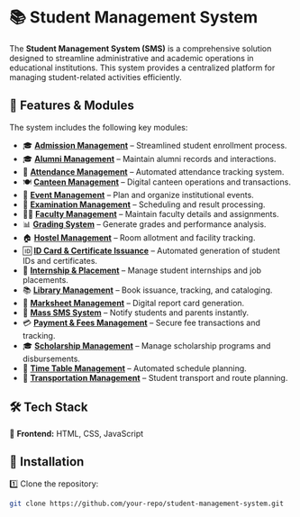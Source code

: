 # 📚 Student Management System  

The **Student Management System (SMS)** is a comprehensive solution designed to streamline administrative and academic operations in educational institutions. This system provides a centralized platform for managing student-related activities efficiently.  

## 🌟 Features & Modules  

The system includes the following key modules:  

- 🎓 **[Admission Management](admission-section.html)** – Streamlined student enrollment process.  
- 🎓 **[Alumni Management](alumni-management.html)** – Maintain alumni records and interactions.  
- 🏫 **[Attendance Management](attendance-management.html)** – Automated attendance tracking system.  
- 🍽 **[Canteen Management](canteen-management.html)** – Digital canteen operations and transactions.  
- 🎉 **[Event Management](event-management.html)** – Plan and organize institutional events.  
- 📝 **[Examination Management](examination-management.html)** – Scheduling and result processing.  
- 👩‍🏫 **[Faculty Management](faculty-management.html)** – Maintain faculty details and assignments.  
- 📊 **[Grading System](grading-section.html)** – Generate grades and performance analysis.  
- 🏠 **[Hostel Management](hostel-management.html)** – Room allotment and facility tracking.  
- 🆔 **[ID Card & Certificate Issuance](id-card-certificate.html)** – Automated generation of student IDs and certificates.  
- 💼 **[Internship & Placement](internship-placement.html)** – Manage student internships and job placements.  
- 📚 **[Library Management](library-management.html)** – Book issuance, tracking, and cataloging.  
- 📄 **[Marksheet Management](marksheet-section.html)** – Digital report card generation.  
- 📩 **[Mass SMS System](mass-sms-system.html)** – Notify students and parents instantly.  
- 💳 **[Payment & Fees Management](payment-section.html)** – Secure fee transactions and tracking.  
- 🎓 **[Scholarship Management](scholarship-management.html)** – Manage scholarship programs and disbursements.  
- 📅 **[Time Table Management](time-table-section.html)** – Automated schedule planning.  
- 🚌 **[Transportation Management](transportation-management.html)** – Student transport and route planning.  

## 🛠 Tech Stack  

🚀 **Frontend:** HTML, CSS, JavaScript 

## 📌 Installation  

1️⃣ Clone the repository:  
```sh
git clone https://github.com/your-repo/student-management-system.git
